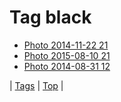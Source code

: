 <!--
title: Tag black
date: 2020-06-28T15:26:58.335Z
tags:
-->
# Tag black

 * [Photo 2014-11-22 21](103308570702.md)
 * [Photo 2015-08-10 21](126366684154.md)
 * [Photo 2014-08-31 12](96256628092.md)

| [Tags](tags.md) | [Top](index.md) |
